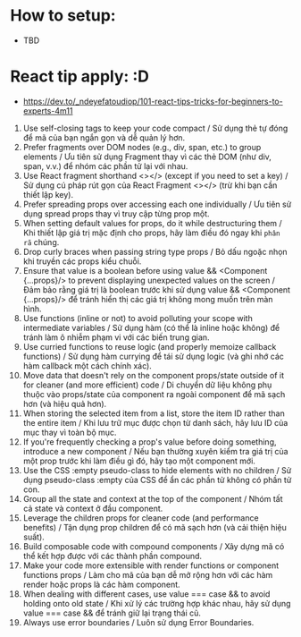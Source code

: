 # How to setup:
- TBD

# React tip apply: :D

- https://dev.to/_ndeyefatoudiop/101-react-tips-tricks-for-beginners-to-experts-4m11

1.  Use self-closing tags to keep your code compact / Sử dụng thẻ tự đóng để mã của bạn ngắn gọn và dễ quản lý hơn.
2.  Prefer fragments over DOM nodes (e.g., div, span, etc.) to group elements / Ưu tiên sử dụng Fragment thay vì các thẻ DOM (như div, span, v.v.) để nhóm các phần tử lại với nhau.
3.  Use React fragment shorthand <></> (except if you need to set a key) / Sử dụng cú pháp rút gọn của React Fragment <></> (trừ khi bạn cần thiết lập key).
4.  Prefer spreading props over accessing each one individually / Ưu tiên sử dụng spread props thay vì truy cập từng prop một.
5.  When setting default values for props, do it while destructuring them / Khi thiết lập giá trị mặc định cho props, hãy làm điều đó ngay khi `phân rã` chúng.
6.  Drop curly braces when passing string type props / Bỏ dấu ngoặc nhọn khi truyền các props kiểu chuỗi.
7.  Ensure that value is a boolean before using value && <Component {...props}/> to prevent displaying unexpected values on the screen / Đảm bảo rằng giá trị là boolean trước khi sử dụng value && <Component {...props}/> để tránh hiển thị các giá trị không mong muốn trên màn hình.
8.  Use functions (inline or not) to avoid polluting your scope with intermediate variables / Sử dụng hàm (có thể là inline hoặc không) để tránh làm ô nhiễm phạm vi với các biến trung gian.
9.  Use curried functions to reuse logic (and properly memoize callback functions) / Sử dụng hàm currying để tái sử dụng logic (và ghi nhớ các hàm callback một cách chính xác).
10. Move data that doesn't rely on the component props/state outside of it for cleaner (and more efficient) code / Di chuyển dữ liệu không phụ thuộc vào props/state của component ra ngoài component để mã sạch hơn (và hiệu quả hơn).
11. When storing the selected item from a list, store the item ID rather than the entire item / Khi lưu trữ mục được chọn từ danh sách, hãy lưu ID của mục thay vì toàn bộ mục.
12. If you're frequently checking a prop's value before doing something, introduce a new component / Nếu bạn thường xuyên kiểm tra giá trị của một prop trước khi làm điều gì đó, hãy tạo một component mới.
13. Use the CSS :empty pseudo-class to hide elements with no children / Sử dụng pseudo-class :empty của CSS để ẩn các phần tử không có phần tử con.
14. Group all the state and context at the top of the component / Nhóm tất cả state và context ở đầu component.
15. Leverage the children props for cleaner code (and performance benefits) / Tận dụng prop children để có mã sạch hơn (và cải thiện hiệu suất).
16. Build composable code with compound components / Xây dựng mã có thể kết hợp được với các thành phần compound.
17. Make your code more extensible with render functions or component functions props / Làm cho mã của bạn dễ mở rộng hơn với các hàm render hoặc props là các hàm component.
18. When dealing with different cases, use value === case && <Component /> to avoid holding onto old state / Khi xử lý các trường hợp khác nhau, hãy sử dụng value === case && <Component /> để tránh giữ lại trạng thái cũ.
19. Always use error boundaries / Luôn sử dụng Error Boundaries.
